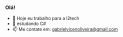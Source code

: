 ### Olá!

- 🔭 Hoje eu trabalho para a I2tech
- 🌱 estudando C#
- 📫 Me contate em: gabrielvicenoliveira@gmail.com

